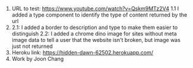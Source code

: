 1. URL to test: https://www.youtube.com/watch?v=Qskm9MTz2V4
    1.1 I added a type component to identify the type of content returned by the url
2. 
    2.1: I added a border to description and type to make them easier to distinguish
    2.2: I added a chrome dino image for sites without meta image data to tell a user that the website isn't broken, but image was just not returned
3. Heroku link: https://hidden-dawn-62502.herokuapp.com/
4. Work by Joon Chang